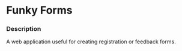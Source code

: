 # Funky Forms

### Description
A web application useful for creating registration or feedback forms.
